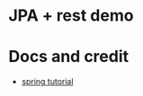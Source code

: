 JPA + rest demo
===============

# Docs and credit
- [spring tutorial](https://spring.io/guides/gs/accessing-data-rest/)